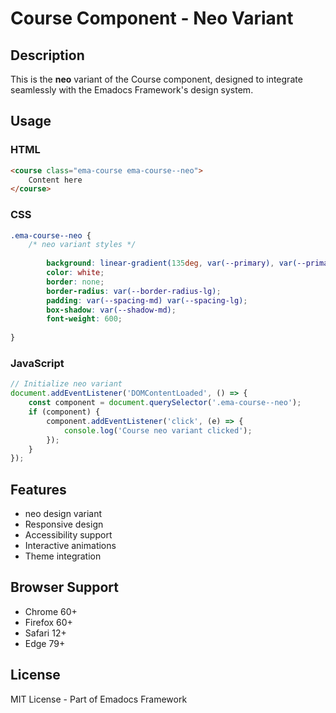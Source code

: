 # Course Component - Neo Variant

## Description
This is the **neo** variant of the Course component, designed to integrate seamlessly with the Emadocs Framework's design system.

## Usage

### HTML
```html
<course class="ema-course ema-course--neo">
    Content here
</course>
```

### CSS
```css
.ema-course--neo {
    /* neo variant styles */
    
        background: linear-gradient(135deg, var(--primary), var(--primary-dark));
        color: white;
        border: none;
        border-radius: var(--border-radius-lg);
        padding: var(--spacing-md) var(--spacing-lg);
        box-shadow: var(--shadow-md);
        font-weight: 600;
    
}
```

### JavaScript
```javascript
// Initialize neo variant
document.addEventListener('DOMContentLoaded', () => {
    const component = document.querySelector('.ema-course--neo');
    if (component) {
        component.addEventListener('click', (e) => {
            console.log('Course neo variant clicked');
        });
    }
});
```

## Features
- neo design variant
- Responsive design
- Accessibility support
- Interactive animations
- Theme integration

## Browser Support
- Chrome 60+
- Firefox 60+
- Safari 12+
- Edge 79+

## License
MIT License - Part of Emadocs Framework
